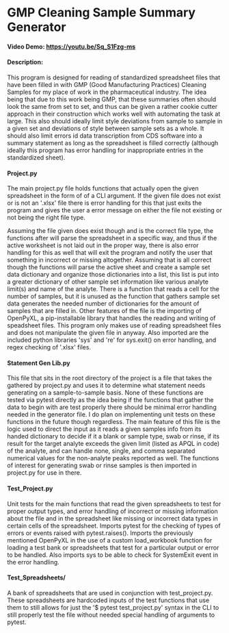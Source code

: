 # GMP Cleaning Sample Summary Generator
#### Video Demo: https://youtu.be/Sq_S1Fzg-ms
#### Description:

This program is designed for reading of standardized spreadsheet files
that have been filled in with GMP (Good Manufacturing Practices) Cleaning Samples
for my place of work in the pharmaceutical industry. The idea being that due to
this work being GMP, that these summaries often should look the same from set to
set, and thus can be given a rather cookie cutter approach in their construction
which works well with automating the task at large. This also should ideally
limit style deviations from sample to sample in a given set and deviations of style
between sample sets as a whole. It should also limit errors id data transcription
from CDS software into a summary statement as long as the spreadsheet is filled
correctly (although ideally this program has error handling for inappropriate
entries in the standardized sheet).


#### Project.py
The main project.py file holds functions that actually open the given spreadsheet in the form of of a CLI argument.
If the given file does not exist or is not an '.xlsx' file there is error handling for this that just exits the program
and gives the user a error message on either the file not existing or not being the right file type.

Assuming the file given does exist though and is the correct file type, the functions after will parse the spreadsheet
in a specific way, and thus if the active worksheet is not laid out in the proper way, there is also error handling for this
as well that will exit the program and notify the user that something in incorrect or missing altogether. Assuming that is all
correct though the functions will parse the active sheet and create a sample set data dictionary and organize those dictionaries
into a list, this list is put into a greater dictionary of other sample set information like various analyte limit(s) and name of
the analyte. There is a function that reads a cell for the number of samples, but it is unused as the function that gathers sample
set data generates the needed number of dictionaries for the amount of samples that are filled in.
Other features of the file is the importing of OpenPyXL, a pip-installable library that handles the reading and writing of speadsheet
files. This program only makes use of reading spreadsheet files and does not manipulate the given file in anyway.
Also imported are the included python libraries 'sys' and 're' for sys.exit() on error handling, and regex checking of '.xlsx' files.



#### Statement Gen Lib.py
This file that sits in the root directory of the project is a file that takes the gathered by project.py and uses it to determine what
statement needs generating on a sample-to-sample basis. None of these functions are tested via pytest directly as the idea being if
the functions that gather the data to begin with are test properly there should be minimal error handling needed in the generator file.
I do plan on implementing unit tests on these functions in the future though regardless. The main feature of this file is the logic used
to direct the input as it reads a given samples info from its handed dictionary to decide if it a blank or sample type, swab or rinse,
if its result for the target analyte exceeds the given limit (listed as APQL in code) of the analyte, and can handle none, single, and comma
separated numerical values for the non-analyte peaks reported as well. The functions of interest for generating swab or rinse samples is then
imported in project.py for use in there.


#### Test_Project.py
Unit tests for the main functions that read the given spreadsheets to test for proper output types, and error handling of incorrect or missing information
about the file and in the spreadsheet like missing or incorrect data types in certain cells of the spreadsheet. Imports pytest for the checking of types of
errors or events raised with pytest.raises(). Imports the previously mentioned OpenPyXL in the use of a custom load_workbook function for loading a test bank
or spreadsheets that test for a particular output or error to be handled. Also imports sys to be able to check for SystemExit event in the error handling.


#### Test_Spreadsheets/
A bank of spreadsheets that are used in conjunction with test_project.py. These spreadsheets are hardcoded inputs of the test functions that use them to still
allows for just the '$ pytest test_project.py' syntax in the CLI to still properly test the file without needed special handling of arguments to pytest.
